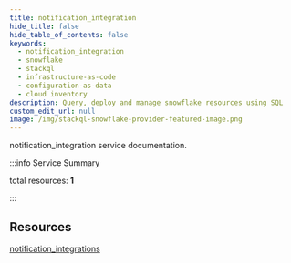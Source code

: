 ```yaml
---
title: notification_integration
hide_title: false
hide_table_of_contents: false
keywords:
  - notification_integration
  - snowflake
  - stackql
  - infrastructure-as-code
  - configuration-as-data
  - cloud inventory
description: Query, deploy and manage snowflake resources using SQL
custom_edit_url: null
image: /img/stackql-snowflake-provider-featured-image.png
---
```


notification_integration service documentation.

:::info Service Summary

<div class="row">
<div class="providerDocColumn">
<span>total resources:&nbsp;<b>1</b></span><br />
</div>
</div>

:::

## Resources
<div class="row">
<div class="providerDocColumn">
<a href="/notification_integration/notification_integrations/">notification_integrations</a>
</div>
<div class="providerDocColumn">

</div>
</div>